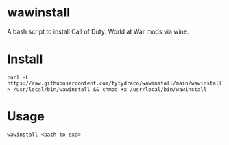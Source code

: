 # wawinstall
A bash script to install Call of Duty: World at War mods via wine.

# Install
`curl -L https://raw.githubusercontent.com/tytydraco/wawinstall/main/wawinstall > /usr/local/bin/wawinstall && chmod +x /usr/local/bin/wawinstall`

# Usage
`wawinstall <path-to-exe>`
